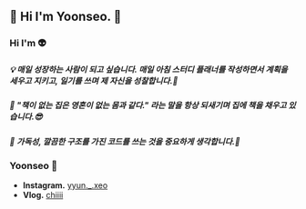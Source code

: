 ## 👻 Hi I'm Yoonseo. 👻 

### **Hi I'm 👽**
<h5> 💡 매일 성장하는 사람이 되고 싶습니다. 매일 아침 스터디 플래너를 작성하면서 계획을 세우고 지키고, 일기를 쓰며 제 자신을 성찰합니다.💪 <h5>
<h5> 📖 "책이 없는 집은 영혼이 없는 몸과 같다." 라는 말을 항상 되새기며 집에 책을 채우고 있습니다.😎 <h5>
<h5> 🍎 가독성, 깔끔한 구조를 가진 코드를 쓰는 것을 중요하게 생각합니다.👀 <h5>

### **Yoonseo 👾**
- **Instagram.** [yyun._.xeo](https://www.instagram.com/yyun._.xeo/)
- **Vlog.** [chiiii](https://blog.naver.com/chiiii_)
<!--
**uuuunseo/uuuunseo** is a ✨ _special_ ✨ repository because its `README.md` (this file) appears on your GitHub profile.

Here are some ideas to get you started:

- 🔭 I’m currently working on ...
- 🌱 I’m currently learning ...
- 👯 I’m looking to collaborate on ...
- 🤔 I’m looking for help with ...
- 💬 Ask me about ...
- 📫 How to reach me: ...
- 😄 Pronouns: ...
- ⚡ Fun fact: ...
-->

